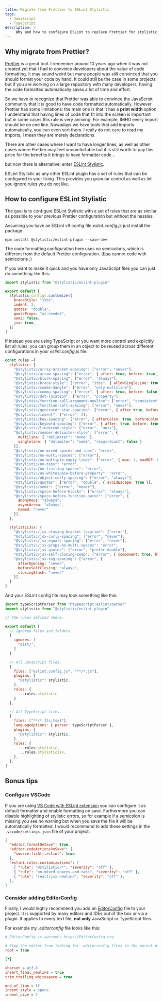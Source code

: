```yaml
---
title: Migrate from Prettier to ESLint Stylistic
tags:
  - JavaScript
  - TypeScript
description: >
     Why and how to configure ESLint to replace Prettier for stylistic rules.
---
```


## Why migrate from Prettier?

[Prettier](https://prettier.io/) is a great tool. I remember around 10 years ago when it was not created yet that I had to convince developers about the value of code formatting. It may sound weird but many poeple was still convinced that you should format your code by hand. It could still be the case in some projects but if you are working on a large repository with many developers, having the code formatted automatically saves a lot of time and effort.

So we have to recognize that Prettier was able to convince the JavaScript community that it is good to have code formatted automatically. However Prettier has some limitations: the main one is that it has a **print width** option. I understand that having lines of code that fit into the screen is important but in some cases this rule is very annoing. For example, IMHO every import should be on one line. Nowadays we have tools that add imports automatically, you can even sort them. I really do not care to read my imports, I mean they are merely declarations.

There are other cases where I want to have longer lines, as well as other cases where Prettier may feel uncomfortable but it is still worth to pay this price for the benefits it brings to have formatter code...

but now there is alternative: enter [ESLint Stylistic](https://eslint.style/).

<div class="paper success">
ESLint Stylistic as any other ESLint plugin has a set of rules that can be configured to your liking. This provides you granular control as well as let you ignore rules you do not like.
</div>

## How to configure ESLint Stylistic

<div class="paper info">
The goal is to configure ESLint Stylistic with a set of rules that are as similar as possible to your previous Prettier configuration but without the hassles.
</div>

Assuming you have an ESLint v9 config file _eslint.config.js_ just install the package

```shell
npm install @stylistic/eslint-plugin --save-dev
```

<div class="paper warning">
The code formatting configuration here uses no semicolons, which is different from the default Prettier configuration.
(<a href="https://fibo.github.io/" target="_blank">fibo</a> cannot code with semicolons ;)
</div>

If you want to make it quick and you have only JavaScript files you can just do something like this:

```js
import stylistic from "@stylistic/eslint-plugin"

export default [
  stylistic.configs.customize({
    braceStyle: "1tbs",
    indent: 2,
    quotes: "double",
    quoteProps: "as-needed",
    semi: false,
    jsx: true,
  })
]
```

If instead you are using TypeScript or you want more control and explicitly list all rules, you can group them in an object to be reused across different configurations in your _eslint.config.js_ file.

```js
const rules ={
  stylistic: {
    "@stylistic/array-bracket-spacing": ["error", "never"],
    "@stylistic/arrow-spacing": ["error", { after: true, before: true }],
    "@stylistic/block-spacing": ["error", "always"],
    "@stylistic/brace-style": ["error", "1tbs", { allowSingleLine: true }],
    "@stylistic/comma-dangle": ["error", "only-multiline"],
    "@stylistic/comma-spacing": ["error", { after: true, before: false }],
    "@stylistic/dot-location": ["error", "property"],
    "@stylistic/function-call-argument-newline": ["error", "consistent"],
    "@stylistic/function-call-spacing": ["error", "never"],
    "@stylistic/generator-star-spacing": ["error", { after:true, before: false }],
    "@stylistic/indent": ["error", 2],
    "@stylistic/key-spacing": ["error", { afterColon: true, beforeColon: false, mode: "strict" }],
    "@stylistic/keyword-spacing": ["error", { after: true, before: true }],
    "@stylistic/linebreak-style": ["error", "unix"],
    "@stylistic/member-delimiter-style": ["error", {
      multiline: { "delimiter": "none" },
      singleline: { "delimiter": "semi", "requireLast": false }
    }],
    "@stylistic/no-mixed-spaces-and-tabs": "error",
    "@stylistic/no-multi-spaces": ["error"],
    "@stylistic/no-multiple-empty-lines": ["error", { max: 1, maxBOF: 0, maxEOF: 0 }],
    "@stylistic/no-tabs": "error",
    "@stylistic/no-trailing-spaces": "error",
    "@stylistic/no-whitespace-before-property": "error",
    "@stylistic/object-curly-spacing": ["error", "always"],
    "@stylistic/quotes": ["error", "double", { avoidEscape: true }],
    "@stylistic/semi": ["error", "never"],
    "@stylistic/space-before-blocks": ["error", "always"],
    "@stylistic/space-before-function-paren": ["error", {
      anonymous: "always",
      asyncArrow: "always",
      named: "never"
    }],
  },

  stylisticJsx: {
    "@stylistic/jsx-closing-bracket-location": ["error"],
    "@stylistic/jsx-curly-spacing": ["error", "never"],
    "@stylistic/jsx-equals-spacing": ["error", "never"],
    "@stylistic/jsx-props-no-multi-spaces": "error",
    "@stylistic/jsx-quotes": ["error", "prefer-double"],
    "@stylistic/jsx-self-closing-comp": ["error", { component: true, html: true }],
    "@stylistic/jsx-tag-spacing": ["error", {
      afterOpening: "never",
      beforeSelfClosing: "always",
      closingSlash: "never"
    }],
  }
}

```

And your ESLint config file may look something like this:

```js
import typeScriptParser from "@typescript-eslint/parser"
import stylistic from "@stylistic/eslint-plugin"

// The rules defined above.

export default [
  // Ignored files and folders.
  {
    ignores: [
      "dist/",
    ]
  }

  // All JavaScript files.
  {
    files: ["eslint.config.js", "**/*.js"],
    plugins: {
      "@stylistic": stylistic,
    },
    rules: {
      ...rules.stylistic
    }
  },

  // All TypeScript files.
  {
    files: ["**/*.{ts,tsx}"],
    languageOptions: { parser: typeScriptParser },
    plugins: {
      "@stylistic": stylistic,
    },
    rules: {
      ...rules.stylistic,
      ...rules.stylisticJsx,
    },
  },
]
```

## Bonus tips

### Configure VSCode

If you are using [VS Code with ESLint extension](https://marketplace.visualstudio.com/items?itemName=dbaeumer.vscode-eslint) you can configure it as default formatter and enable formatting on save. Furthermore you can disable highlighting of stylistic errors, so for example if a semicolon is missing you see no warning but when you save the file it will be automatically formatted. I would recommend to add these settings in the `.vscode/settings.json` file of your project:

```json
{
  "editor.formatOnSave": true,
  "editor.codeActionsOnSave": {
    "source.fixAll.eslint": true
  },
  "eslint.rules.customizations": [
    { "rule": "@stylistic/*", "severity": "off" },
    { "rule": "no-mixed-spaces-and-tabs", "severity": "off" },
    { "rule": "react/jsx-newline", "severity": "off" },
  ],
}
```

### Consider adding EditorConfig

Finally, I would highly recommend you add an [EditorConfig](https://editorconfig.org/) file to your project. It is supported by many editors and IDEs out of the box or via a plugin. It applies to every text file, **not only** JavaScript or TypeScript files.

For example my _.editorconfig_ file looks like this:

```ini
# EditorConfig is awesome: http://EditorConfig.org

# Stop the editor from looking for .editorconfig files in the parent directories.
root = true

[*]

charset = utf-8
insert_final_newline = true
trim_trailing_whitespace = true

end_of_line = lf
indent_style = space
indent_size = 2
```
